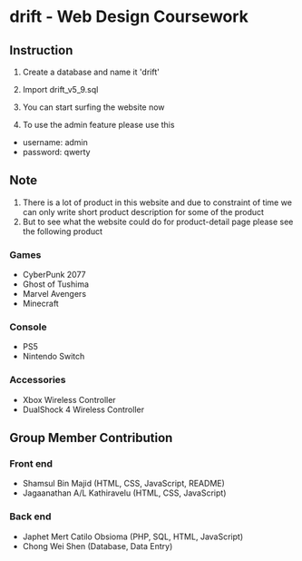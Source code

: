 # drift - Web Design Coursework

## Instruction
1. Create a database and name it 'drift'
2. Import drift_v5_9.sql
3. You can start surfing the website now

4. To use the admin feature please use this
- username: admin
- password: qwerty

## Note
1. There is a lot of product in this website and due to constraint of time we can only write short product description
for some of the product
2. But to see what the website could do for product-detail page please see the following product

### Games
- CyberPunk 2077
- Ghost of Tushima
- Marvel Avengers
- Minecraft

### Console
- PS5
- Nintendo Switch

### Accessories
- Xbox Wireless Controller
- DualShock 4 Wireless Controller

## Group Member Contribution
### Front end
- Shamsul Bin Majid (HTML, CSS, JavaScript, README)
- Jagaanathan A/L Kathiravelu (HTML, CSS, JavaScript)

### Back end
- Japhet Mert Catilo Obsioma (PHP, SQL, HTML, JavaScript)
- Chong Wei Shen (Database, Data Entry)
